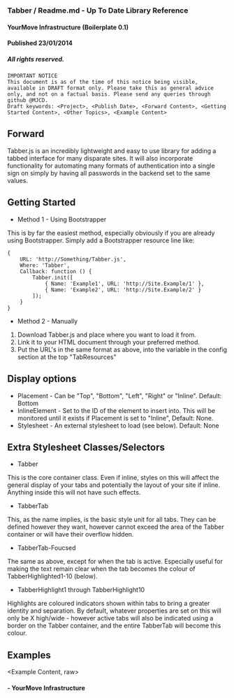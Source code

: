 ### Tabber / Readme.md - Up To Date Library Reference
#### YourMove Infrastructure (Boilerplate 0.1)
#### Published 23/01/2014
##### All rights reserved.

    IMPORTANT NOTICE
    This document is as of the time of this notice being visible, available in DRAFT format only. Please take this as general advice only, and not on a factual basis. Please send any queries through github @MJCD.
    Draft keywords: <Project>, <Publish Date>, <Forward Content>, <Getting Started Content>, <Other Topics>, <Example Content>

## Forward

Tabber.js is an incredibly lightweight and easy to use library for adding a tabbed interface for many disparate sites. It will also incorporate functionality for automating many formats of authentication into a single sign on simply by having all passwords in the backend set to the same values.

## Getting Started

* Method 1 - Using Bootstrapper

This is by far the easiest method, especially obviously if you are already using Bootstrapper. Simply add a Bootstrapper resource line like:

    {
        URL: 'http://Something/Tabber.js',
        Where: 'Tabber',
        Callback: function () {
            Tabber.init([
                { Name: 'Example1', URL: 'http://Site.Example/1' },
                { Name: 'Example2', URL: 'http://Site.Example/2' }
            ]);
        }
    }

* Method 2 - Manually

1. Download Tabber.js and place where you want to load it from.
2. Link it to your HTML document through your preferred method.
3. Put the URL's in the same format as above, into the variable in the config section at the top "TabResources"

## Display options

* Placement - Can be "Top", "Bottom", "Left", "Right" or "Inline". Default: Bottom
* InlineElement - Set to the ID of the element to insert into. This will be monitored until it exists if Placement is set to "Inline", Default: None.
* Stylesheet - An external stylesheet to load (see below). Default: None

## Extra Stylesheet Classes/Selectors

* Tabber

This is the core container class. Even if inline, styles on this will affect the general display of your tabs and potentially the layout of your site if inline. Anything inside this will not have such effects.

* TabberTab

This, as the name implies, is the basic style unit for all tabs. They can be defined however they want, however cannot exceed the area of the Tabber container or will have their overflow hidden.

* TabberTab-Foucsed

The same as above, except for when the tab is active. Especially useful for making the text remain clear when the tab becomes the colour of TabberHighlighted1-10 (below).

* TabberHighlight1 through TabberHighlight10

Highlights are coloured indicators shown within tabs to bring a greater identity and separation. By default, whatever properties are set on this will only be X high/wide - however active tabs will also be indicated using a border on the Tabber container, and the entire TabberTab will become this colour.

## Examples

<Example Content, raw>

#### - YourMove Infrastructure